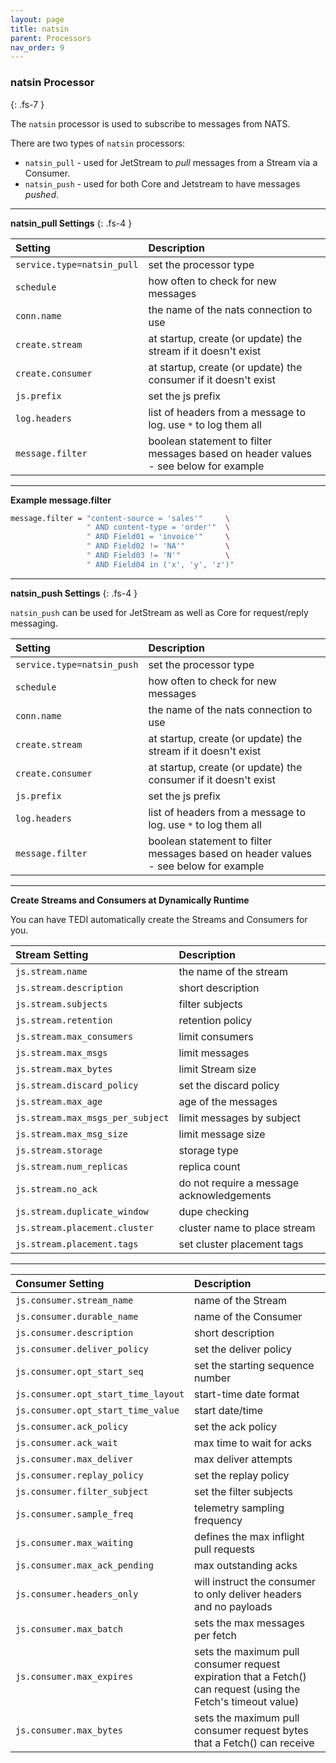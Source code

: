 ```yaml
---
layout: page
title: natsin
parent: Processors
nav_order: 9
---
```


### natsin Processor
{: .fs-7 }

The `natsin` processor is used to subscribe to messages from NATS.

There are two types of `natsin` processors:

* `natsin_pull` - used for JetStream to *pull* messages from a Stream via a Consumer.
* `natsin_push` - used for both Core and Jetstream to have messages *pushed*.

---

**natsin_pull Settings**
{: .fs-4 }


| **Setting**                   | **Description**           |
|:------------------------------|:--------------------------|
| `service.type=natsin_pull`    | set the processor type |
| `schedule`                    | how often to check for new messages |
| `conn.name`                   | the name of the nats connection to use |
| `create.stream`               | at startup, create (or update) the stream if it doesn't exist |
| `create.consumer`             | at startup, create (or update) the consumer if it doesn't exist |
| `js.prefix`                   | set the js prefix |
| `log.headers`                 | list of headers from a message to log. use `*` to log them all |
| `message.filter`              | boolean statement to filter messages based on header values - see below for example |


---

**Example message.filter**

```sh
message.filter = "content-source = 'sales'"     \
                 " AND content-type = 'order'"  \
                 " AND Field01 = 'invoice'"     \
                 " AND Field02 != 'NA'"         \
                 " AND Field03 != 'N'"          \
                 " AND Field04 in ('x', 'y', 'z')"
```

---

**natsin_push Settings**
{: .fs-4 }

`natsin_push` can be used for JetStream as well as Core for request/reply messaging.

| **Setting**                   | **Description**           |
|:------------------------------|:--------------------------|
| `service.type=natsin_push`    | set the processor type |
| `schedule`                    | how often to check for new messages |
| `conn.name`                   | the name of the nats connection to use |
| `create.stream`               | at startup, create (or update) the stream if it doesn't exist |
| `create.consumer`             | at startup, create (or update) the consumer if it doesn't exist |
| `js.prefix`                   | set the js prefix |
| `log.headers`                 | list of headers from a message to log. use `*` to log them all |
| `message.filter`              | boolean statement to filter messages based on header values - see below for example |

---


**Create Streams and Consumers at Dynamically Runtime**

You can have TEDI automatically create the Streams and Consumers for you.

| **Stream Setting**            | **Description**           |
|:------------------------------|:--------------------------|
| `js.stream.name`                 | the name of the stream |
| `js.stream.description`          | short description |
| `js.stream.subjects`             | filter subjects |
| `js.stream.retention`            | retention policy |
| `js.stream.max_consumers`        | limit consumers |
| `js.stream.max_msgs`             | limit messages |
| `js.stream.max_bytes`            | limit Stream size|
| `js.stream.discard_policy`       | set the discard policy |
| `js.stream.max_age`              | age of the messages |
| `js.stream.max_msgs_per_subject` | limit messages by subject |
| `js.stream.max_msg_size`         | limit message size |
| `js.stream.storage`              | storage type |
| `js.stream.num_replicas`         | replica count |
| `js.stream.no_ack`               | do not require a message acknowledgements |
| `js.stream.duplicate_window`     | dupe checking |
| `js.stream.placement.cluster`    | cluster name to place stream |
| `js.stream.placement.tags`       | set cluster placement tags|

---

| **Consumer Setting**            | **Description**           |
|:------------------------------|:--------------------------|
| `js.consumer.stream_name`           | name of the Stream|
| `js.consumer.durable_name`          | name of the Consumer |
| `js.consumer.description`           | short description |
| `js.consumer.deliver_policy`        | set the deliver policy |
| `js.consumer.opt_start_seq`         | set the starting sequence number |
| `js.consumer.opt_start_time_layout` | start-time date format |
| `js.consumer.opt_start_time_value`  | start date/time |
| `js.consumer.ack_policy`            | set the ack policy |
| `js.consumer.ack_wait`              | max time to wait for acks |
| `js.consumer.max_deliver`           | max deliver attempts |
| `js.consumer.replay_policy`         | set the replay policy |
| `js.consumer.filter_subject`        | set the filter subjects |
| `js.consumer.sample_freq`           | telemetry sampling frequency|
| `js.consumer.max_waiting`           | defines the max inflight pull requests |
| `js.consumer.max_ack_pending`       | max outstanding acks |
| `js.consumer.headers_only`          | will instruct the consumer to only deliver headers and no payloads |
| `js.consumer.max_batch`             | sets the max messages per fetch |
| `js.consumer.max_expires`           | sets the maximum pull consumer request expiration that a Fetch() can request (using the Fetch's timeout value) |
| `js.consumer.max_bytes`             | sets the maximum pull consumer request bytes that a Fetch() can receive |